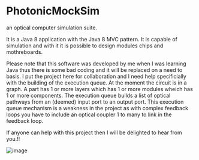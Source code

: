 # PhotonicMockSim
an optical computer simulation suite.

It is a Java 8 application with the Java 8 MVC pattern. It is capable of simulation and with it it is possible to design modules chips and mothreboards.

Please note that this software was developed by me when I was learning Java thus there is some bad coding and it will be replaced on a need to basis. I put the project 
here for collaboration and I need help specificially with the building of the execution queue. At the moment the circuit is in a graph. A part has 1 or more layers
which has 1 or more modules wheich has 1 or more components. The execution queue builds a list of optical pathways from an (deemed) input port to an output port. This
execution queue mechanism is a weakness in the project as with complex feedback loops you have to include an optical coupler 1 to many to link in the feedback loop.

If anyone can help with this project then I will be delighted to hear from you.!!







![image](https://user-images.githubusercontent.com/107754541/174435515-2f15a520-4091-4cf4-bab6-ed286bf472c5.png)
